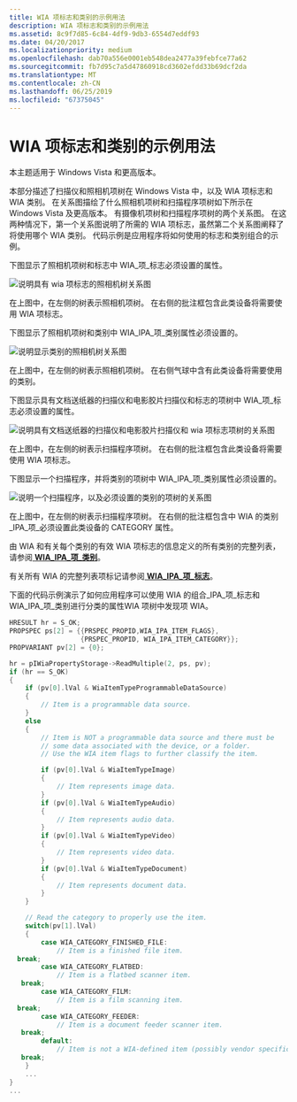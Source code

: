 ```yaml
---
title: WIA 项标志和类别的示例用法
description: WIA 项标志和类别的示例用法
ms.assetid: 8c9f7d85-6c84-4df9-9db3-6554d7eddf93
ms.date: 04/20/2017
ms.localizationpriority: medium
ms.openlocfilehash: dab70a556e0001eb548dea2477a39febfce77a62
ms.sourcegitcommit: fb7d95c7a5d47860918cd3602efdd33b69dcf2da
ms.translationtype: MT
ms.contentlocale: zh-CN
ms.lasthandoff: 06/25/2019
ms.locfileid: "67375045"
---
```

# <a name="example-usage-of-wia-item-flags-and-categories"></a>WIA 项标志和类别的示例用法





本主题适用于 Windows Vista 和更高版本。

本部分描述了扫描仪和照相机项树在 Windows Vista 中，以及 WIA 项标志和 WIA 类别。 在关系图描绘了什么照相机项树和扫描程序项树如下所示在 Windows Vista 及更高版本。 有摄像机项树和扫描程序项树的两个关系图。 在这两种情况下，第一个关系图说明了所需的 WIA 项标志，虽然第二个关系图阐释了将使用哪个 WIA 类别。 代码示例是应用程序将如何使用的标志和类别组合的示例。

下图显示了照相机项树和标志中 WIA\_项\_标志必须设置的属性。

![说明具有 wia 项标志的照相机树关系图](images/art-film-tree1.png)

在上图中，在左侧的树表示照相机项树。 在右侧的批注框包含此类设备将需要使用 WIA 项标志。

下图显示了照相机项树和类别中 WIA\_IPA\_项\_类别属性必须设置的。

![说明显示类别的照相机树关系图](images/art-film-tree2.png)

在上图中，在左侧的树表示照相机项树。 在右侧气球中含有此类设备将需要使用的类别。

下图显示具有文档送纸器的扫描仪和电影胶片扫描仪和标志的项树中 WIA\_项\_标志必须设置的属性。

![说明具有文档送纸器的扫描仪和电影胶片扫描仪和 wia 项标志项树的关系图](images/art-flatbed-tree1.png)

在上图中，在左侧的树表示扫描程序项树。 在右侧的批注框包含此类设备将需要使用 WIA 项标志。

下图显示一个扫描程序，并将类别的项树中 WIA\_IPA\_项\_类别属性必须设置的。

![说明一个扫描程序，以及必须设置的类别的项树的关系图](images/art-flatbed-tree2.png)

在上图中，在左侧的树表示扫描程序项树。 在右侧的批注框包含中 WIA 的类别\_IPA\_项\_必须设置此类设备的 CATEGORY 属性。

由 WIA 和有关每个类别的有效 WIA 项标志的信息定义的所有类别的完整列表，请参阅[ **WIA\_IPA\_项\_类别**](https://docs.microsoft.com/windows-hardware/drivers/image/wia-ipa-item-category)。

有关所有 WIA 的完整列表项标记请参阅[ **WIA\_IPA\_项\_标志**](https://docs.microsoft.com/windows-hardware/drivers/image/wia-ipa-item-flags)。

下面的代码示例演示了如何应用程序可以使用 WIA 的组合\_IPA\_项\_标志和 WIA\_IPA\_项\_类别进行分类的属性WIA 项树中发现项 WIA。

```cpp
HRESULT hr = S_OK;
PROPSPEC ps[2] = {{PRSPEC_PROPID,WIA_IPA_ITEM_FLAGS},
                  {PRSPEC_PROPID, WIA_IPA_ITEM_CATEGORY}};
PROPVARIANT pv[2] = {0};

hr = pIWiaPropertyStorage->ReadMultiple(2, ps, pv);
if (hr == S_OK)
{
    if (pv[0].lVal & WiaItemTypeProgrammableDataSource)
    {
        // Item is a programmable data source.
    }
    else
    {
        // Item is NOT a programmable data source and there must be
        // some data associated with the device, or a folder.
        // Use the WIA item flags to further classify the item.

        if (pv[0].lVal & WiaItemTypeImage)
        {
            // Item represents image data.
        }
        if (pv[0].lVal & WiaItemTypeAudio)
        {
            // Item represents audio data.
        }
        if (pv[0].lVal & WiaItemTypeVideo)
        {
            // Item represents video data.
        }
        if (pv[0].lVal & WiaItemTypeDocument)
        {
            // Item represents document data.
        }
    }

    // Read the category to properly use the item.
    switch(pv[1].lVal)
    {
        case WIA_CATEGORY_FINISHED_FILE:
            // Item is a finished file item.
  break;
        case WIA_CATEGORY_FLATBED:
            // Item is a flatbed scanner item.
   break;
        case WIA_CATEGORY_FILM:
            // Item is a film scanning item.
  break;
        case WIA_CATEGORY_FEEDER:
            // Item is a document feeder scanner item.
   break;
        default:
            // Item is not a WIA-defined item (possibly vendor specific?).
   break;
    }
    ...
}
...
```

 

 




